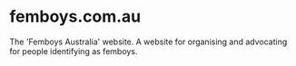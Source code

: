 # femboys.com.au
The 'Femboys Australia' website. A website for organising and advocating for people identifying as femboys.
